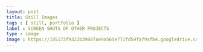 ```yaml
---
layout: post
title: Still Images
tags : [ still, portfolio ]
label : SCREEN SHOTS OF OTHER PROJECTS
type : image
image : https://105173f9322b39887ae9a565e771fd59fa79afb4.googledrive.com/host/0B_NdsxRj1DjjcEx0UHA4OF9DNzA/si2/16.jpg
---
```

